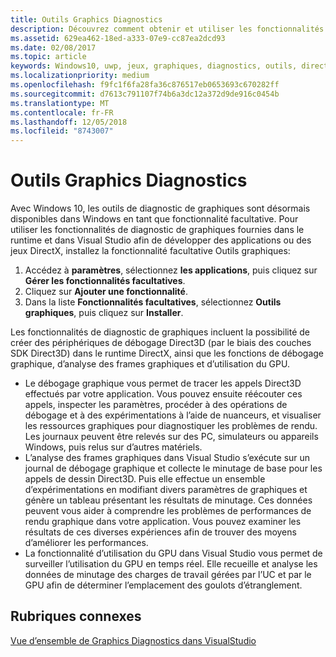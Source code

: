 ```yaml
---
title: Outils Graphics Diagnostics
description: Découvrez comment obtenir et utiliser les fonctionnalités de diagnostic de graphiques, notamment le débogage graphique, l’analyse des frames graphiques et l’utilisation du processeur graphique (GPU) dans Visual Studio.
ms.assetid: 629ea462-18ed-a333-07e9-cc87ea2dcd93
ms.date: 02/08/2017
ms.topic: article
keywords: Windows10, uwp, jeux, graphiques, diagnostics, outils, directx
ms.localizationpriority: medium
ms.openlocfilehash: f9fc1f6fa28fa36c876517eb0653693c670282ff
ms.sourcegitcommit: d7613c791107f74b6a3dc12a372d9de916c0454b
ms.translationtype: MT
ms.contentlocale: fr-FR
ms.lasthandoff: 12/05/2018
ms.locfileid: "8743007"
---
```

# <a name="graphics-diagnostics-tools"></a>Outils Graphics Diagnostics



Avec Windows 10, les outils de diagnostic de graphiques sont désormais disponibles dans Windows en tant que fonctionnalité facultative. Pour utiliser les fonctionnalités de diagnostic de graphiques fournies dans le runtime et dans Visual Studio afin de développer des applications ou des jeux DirectX, installez la fonctionnalité facultative Outils graphiques:

1.  Accédez à **paramètres**, sélectionnez **les applications**, puis cliquez sur **Gérer les fonctionnalités facultatives**.
2.  Cliquez sur **Ajouter une fonctionnalité**.   
3.  Dans la liste **Fonctionnalités facultatives**, sélectionnez **Outils graphiques**, puis cliquez sur **Installer**.

Les fonctionnalités de diagnostic de graphiques incluent la possibilité de créer des périphériques de débogage Direct3D (par le biais des couches SDK Direct3D) dans le runtime DirectX, ainsi que les fonctions de débogage graphique, d’analyse des frames graphiques et d’utilisation du GPU.

-   Le débogage graphique vous permet de tracer les appels Direct3D effectués par votre application. Vous pouvez ensuite réécouter ces appels, inspecter les paramètres, procéder à des opérations de débogage et à des expérimentations à l’aide de nuanceurs, et visualiser les ressources graphiques pour diagnostiquer les problèmes de rendu. Les journaux peuvent être relevés sur des PC, simulateurs ou appareils Windows, puis relus sur d’autres matériels.
-   L’analyse des frames graphiques dans Visual Studio s’exécute sur un journal de débogage graphique et collecte le minutage de base pour les appels de dessin Direct3D. Puis elle effectue un ensemble d’expérimentations en modifiant divers paramètres de graphiques et génère un tableau présentant les résultats de minutage. Ces données peuvent vous aider à comprendre les problèmes de performances de rendu graphique dans votre application. Vous pouvez examiner les résultats de ces diverses expériences afin de trouver des moyens d’améliorer les performances.
-   La fonctionnalité d’utilisation du GPU dans Visual Studio vous permet de surveiller l’utilisation du GPU en temps réel. Elle recueille et analyse les données de minutage des charges de travail gérées par l’UC et par le GPU afin de déterminer l’emplacement des goulots d’étranglement.

## <a name="related-topics"></a>Rubriques connexes


[Vue d’ensemble de Graphics Diagnostics dans VisualStudio](http://go.microsoft.com/fwlink/p/?LinkID=526382)

 

 




